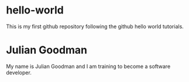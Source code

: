 # hello-world
This is my first github repository following the github hello world tutorials.

# Julian Goodman 

My name is Julian Goodman and I am training to become a software developer.
